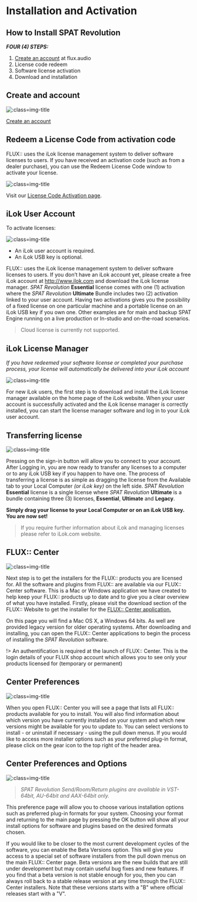 # Installation and Activation
## How to Install SPAT Revolution

***FOUR (4) STEPS:***

1. [Create an account](https://shop.flux.audio/en_US/login "") at flux.audio
1. License code redeem
1. Software license activation
1. Download and installation

## Create and account
![](https://media.githubusercontent.com/media/FLUX-SE/doc_images/main/FLUX/Account/Create.png ':class=img-title')


[Create an account](https://shop.flux.audio/en_US/login "")


## Redeem a License Code from activation code
FLUX:: uses the iLok license management system to deliver software licenses to users. If you have received an activation code (such as from a dealer purchase), you can use the Redeem License Code window to activate your license.


![](https://media.githubusercontent.com/media/FLUX-SE/doc_images/main/FLUX/Account/RedeemLicense.png ':class=img-title')

Visit our [License Code Activation page](https://shop.flux.audio/en_US/account/licence_code_redeem "").

## iLok User Account

To activate licenses:

![](https://media.githubusercontent.com/media/FLUX-SE/doc_images/main/FLUX/Generic/IlokLogo.png ':class=img-title')

- An iLok user account is required.
- An iLok USB key is optional.

FLUX:: uses the iLok license management system to deliver software licenses to users. If you don’t have an iLok account yet, please create a free iLok account at http://www.ilok.com and download the iLok license manager. _SPAT Revolution_ **Essential** license comes with one (1) activation where the _SPAT Revolution_ **Ultimate** Bundle includes two (2) activation linked to your user account. Having two activations gives you the possibility of a fixed license on one particular machine and a portable license on an iLok USB key if you own one. Other examples are for main and backup SPAT Engine running on a live production or In-studio and on-the-road scenarios.

> Cloud license is currently not supported.

## iLok License Manager
*If you have redeemed your software license or completed your purchase process, your license will automatically be delivered into your iLok account*

![](https://media.githubusercontent.com/media/FLUX-SE/doc_images/main/FLUX/Generic/IlokManager.jpg ':class=img-title')

For new iLok users, the first step is to download and install the iLok license manager available on the home page of the iLok website. When your user account is successfully activated and the iLok license manager is correctly installed, you can start the license manager software and log in to your iLok user account.

## Transferring license

![](https://media.githubusercontent.com/media/FLUX-SE/doc_images/main/FLUX/Generic/iLokManagerTransfer.jpg ':class=img-title')

Pressing on the sign-in button will allow you to connect to your account. After Logging in, you are now ready to transfer any licenses to a computer or to any iLok USB key if you happen to have one. The process of transferring a license is as simple as dragging the license from the Available tab to your Local Computer *(or iLok key)* on the left side. _SPAT Revolution_ **Essential** license is a single license where _SPAT Revolution_ **Ultimate** is a bundle containing three (3) licenses, **Essential**, **Ultimate** and **Legacy**.

**Simply drag your license to your Local Computer or on an iLok USB key. You are now set!**

> If you require further information about iLok and managing licenses please refer to iLok.com website.

## FLUX:: Center
![](https://media.githubusercontent.com/media/FLUX-SE/doc_images/main/Center/Generic/Page.png ':class=img-title')

Next step is to get the installers for the FLUX:: products you are licensed for. All the software and plugins from FLUX:: are available via our FLUX:: Center software. This is a Mac or Windows application we have created to help keep your FLUX:: products up to date and to give you a clear overview of what you have installed. Firstly, please visit the download section of the FLUX:: Website to get the installer for the [FLUX:: Center application.
](https://flux.audio/download/)

On this page you will find a Mac OS X, a Windows 64 bits. As well are provided legacy version for older operating systems. After downloading and installing, you can open the FLUX:: Center applications to begin the process of installing the _SPAT Revolution_ software.

!> An authentification is required at the launch of FLUX:: Center. This is the login details of your FLUX shop account which allows you to see only your products licensed for (temporary or permanent)

## Center Preferences

![](https://media.githubusercontent.com/media/FLUX-SE/doc_images/main/Center/Generic/TopBar.jpg ':class=img-title')

When you open FLUX:: Center you will see a page that lists all FLUX:: products available for you to install. You will also find information about which version you have currently installed on your system and which new versions might be available for you to update to. You can select versions to install - or uninstall if necessary - using the pull down menus. If you would like to access more installer options such as your preferred plug-in format, please click on the gear icon to the top right of the header area.

## Center Preferences and Options
![](https://media.githubusercontent.com/media/FLUX-SE/doc_images/main/Center/Generic/Preferences.jpg ':class=img-title')
> *_SPAT Revolution_ Send/Room/Return plugins are available in VST-64bit, AU-64bit and AAX-64bit only.*

This preference page will allow you to choose various installation options such as preferred plug-in formats for your system. Choosing your format and returning to the main page by pressing the OK button will show all your install options for software and plugins based on the desired formats chosen.

If you would like to be closer to the most current development cycles of the software, you can enable the Beta Versions option. This will give you access to a special set of software installers from the pull down menus on the main FLUX:: Center page. Beta versions are the new builds that are still under development but may contain useful bug fixes and new features. If you find that a beta version is not stable enough for you, then you can always roll back to a stable release version at any time through the FLUX:: Center installers. Note that these versions starts with a "B" where official releases start with a "V".
